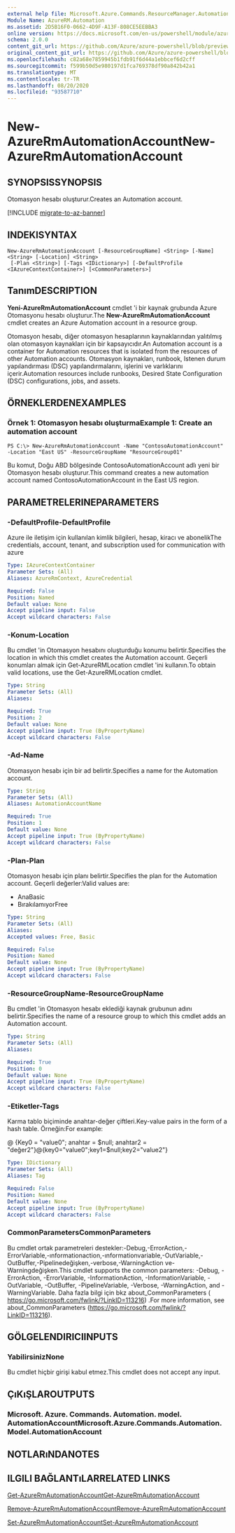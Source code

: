 ```yaml
---
external help file: Microsoft.Azure.Commands.ResourceManager.Automation.dll-Help.xml
Module Name: AzureRM.Automation
ms.assetid: 2D5B16F0-0662-4D9F-A13F-808CE5EEBBA3
online version: https://docs.microsoft.com/en-us/powershell/module/azurerm.automation/new-azurermautomationaccount
schema: 2.0.0
content_git_url: https://github.com/Azure/azure-powershell/blob/preview/src/ResourceManager/Automation/Commands.Automation/help/New-AzureRmAutomationAccount.md
original_content_git_url: https://github.com/Azure/azure-powershell/blob/preview/src/ResourceManager/Automation/Commands.Automation/help/New-AzureRmAutomationAccount.md
ms.openlocfilehash: c82a68e7859945b1fdb91f6d44a1ebbcef6d2cff
ms.sourcegitcommit: f599b50d5e980197d1fca769378df90a842b42a1
ms.translationtype: MT
ms.contentlocale: tr-TR
ms.lasthandoff: 08/20/2020
ms.locfileid: "93587710"
---
```

# <span data-ttu-id="34f0f-101">New-AzureRmAutomationAccount</span><span class="sxs-lookup"><span data-stu-id="34f0f-101">New-AzureRmAutomationAccount</span></span>

## <span data-ttu-id="34f0f-102">SYNOPSIS</span><span class="sxs-lookup"><span data-stu-id="34f0f-102">SYNOPSIS</span></span>
<span data-ttu-id="34f0f-103">Otomasyon hesabı oluşturur.</span><span class="sxs-lookup"><span data-stu-id="34f0f-103">Creates an Automation account.</span></span>

[!INCLUDE [migrate-to-az-banner](../../includes/migrate-to-az-banner.md)]

## <span data-ttu-id="34f0f-104">INDEKI</span><span class="sxs-lookup"><span data-stu-id="34f0f-104">SYNTAX</span></span>

```
New-AzureRmAutomationAccount [-ResourceGroupName] <String> [-Name] <String> [-Location] <String>
 [-Plan <String>] [-Tags <IDictionary>] [-DefaultProfile <IAzureContextContainer>] [<CommonParameters>]
```

## <span data-ttu-id="34f0f-105">Tanım</span><span class="sxs-lookup"><span data-stu-id="34f0f-105">DESCRIPTION</span></span>
<span data-ttu-id="34f0f-106">**Yeni-AzureRmAutomationAccount** cmdlet 'i bir kaynak grubunda Azure Otomasyonu hesabı oluşturur.</span><span class="sxs-lookup"><span data-stu-id="34f0f-106">The **New-AzureRmAutomationAccount** cmdlet creates an Azure Automation account in a resource group.</span></span>

<span data-ttu-id="34f0f-107">Otomasyon hesabı, diğer otomasyon hesaplarının kaynaklarından yalıtılmış olan otomasyon kaynakları için bir kapsayıcıdır.</span><span class="sxs-lookup"><span data-stu-id="34f0f-107">An Automation account is a container for Automation resources that is isolated from the resources of other Automation accounts.</span></span> <span data-ttu-id="34f0f-108">Otomasyon kaynakları, runbook, Istenen durum yapılandırması (DSC) yapılandırmalarını, işlerini ve varlıklarını içerir.</span><span class="sxs-lookup"><span data-stu-id="34f0f-108">Automation resources include runbooks, Desired State Configuration (DSC) configurations, jobs, and assets.</span></span>

## <span data-ttu-id="34f0f-109">ÖRNEKLERDEN</span><span class="sxs-lookup"><span data-stu-id="34f0f-109">EXAMPLES</span></span>

### <span data-ttu-id="34f0f-110">Örnek 1: Otomasyon hesabı oluşturma</span><span class="sxs-lookup"><span data-stu-id="34f0f-110">Example 1: Create an automation account</span></span>
```
PS C:\> New-AzureRmAutomationAccount -Name "ContosoAutomationAccount" -Location "East US" -ResourceGroupName "ResourceGroup01"
```

<span data-ttu-id="34f0f-111">Bu komut, Doğu ABD bölgesinde ContosoAutomationAccount adlı yeni bir Otomasyon hesabı oluşturur.</span><span class="sxs-lookup"><span data-stu-id="34f0f-111">This command creates a new automation account named ContosoAutomationAccount in the East US region.</span></span>

## <span data-ttu-id="34f0f-112">PARAMETRELERINE</span><span class="sxs-lookup"><span data-stu-id="34f0f-112">PARAMETERS</span></span>

### <span data-ttu-id="34f0f-113">-DefaultProfile</span><span class="sxs-lookup"><span data-stu-id="34f0f-113">-DefaultProfile</span></span>
<span data-ttu-id="34f0f-114">Azure ile iletişim için kullanılan kimlik bilgileri, hesap, kiracı ve abonelik</span><span class="sxs-lookup"><span data-stu-id="34f0f-114">The credentials, account, tenant, and subscription used for communication with azure</span></span>

```yaml
Type: IAzureContextContainer
Parameter Sets: (All)
Aliases: AzureRmContext, AzureCredential

Required: False
Position: Named
Default value: None
Accept pipeline input: False
Accept wildcard characters: False
```

### <span data-ttu-id="34f0f-115">-Konum</span><span class="sxs-lookup"><span data-stu-id="34f0f-115">-Location</span></span>
<span data-ttu-id="34f0f-116">Bu cmdlet 'in Otomasyon hesabını oluşturduğu konumu belirtir.</span><span class="sxs-lookup"><span data-stu-id="34f0f-116">Specifies the location in which this cmdlet creates the Automation account.</span></span>
<span data-ttu-id="34f0f-117">Geçerli konumları almak için Get-AzureRMLocation cmdlet 'ini kullanın.</span><span class="sxs-lookup"><span data-stu-id="34f0f-117">To obtain valid locations, use the Get-AzureRMLocation cmdlet.</span></span>

```yaml
Type: String
Parameter Sets: (All)
Aliases: 

Required: True
Position: 2
Default value: None
Accept pipeline input: True (ByPropertyName)
Accept wildcard characters: False
```

### <span data-ttu-id="34f0f-118">-Ad</span><span class="sxs-lookup"><span data-stu-id="34f0f-118">-Name</span></span>
<span data-ttu-id="34f0f-119">Otomasyon hesabı için bir ad belirtir.</span><span class="sxs-lookup"><span data-stu-id="34f0f-119">Specifies a name for the Automation account.</span></span>

```yaml
Type: String
Parameter Sets: (All)
Aliases: AutomationAccountName

Required: True
Position: 1
Default value: None
Accept pipeline input: True (ByPropertyName)
Accept wildcard characters: False
```

### <span data-ttu-id="34f0f-120">-Plan</span><span class="sxs-lookup"><span data-stu-id="34f0f-120">-Plan</span></span>
<span data-ttu-id="34f0f-121">Otomasyon hesabı için planı belirtir.</span><span class="sxs-lookup"><span data-stu-id="34f0f-121">Specifies the plan for the Automation account.</span></span>
<span data-ttu-id="34f0f-122">Geçerli değerler:</span><span class="sxs-lookup"><span data-stu-id="34f0f-122">Valid values are:</span></span>

- <span data-ttu-id="34f0f-123">Ana</span><span class="sxs-lookup"><span data-stu-id="34f0f-123">Basic</span></span>
- <span data-ttu-id="34f0f-124">Bırakılamıyor</span><span class="sxs-lookup"><span data-stu-id="34f0f-124">Free</span></span>

```yaml
Type: String
Parameter Sets: (All)
Aliases: 
Accepted values: Free, Basic

Required: False
Position: Named
Default value: None
Accept pipeline input: True (ByPropertyName)
Accept wildcard characters: False
```

### <span data-ttu-id="34f0f-125">-ResourceGroupName</span><span class="sxs-lookup"><span data-stu-id="34f0f-125">-ResourceGroupName</span></span>
<span data-ttu-id="34f0f-126">Bu cmdlet 'in Otomasyon hesabı eklediği kaynak grubunun adını belirtir.</span><span class="sxs-lookup"><span data-stu-id="34f0f-126">Specifies the name of a resource group to which this cmdlet adds an Automation account.</span></span>

```yaml
Type: String
Parameter Sets: (All)
Aliases: 

Required: True
Position: 0
Default value: None
Accept pipeline input: True (ByPropertyName)
Accept wildcard characters: False
```

### <span data-ttu-id="34f0f-127">-Etiketler</span><span class="sxs-lookup"><span data-stu-id="34f0f-127">-Tags</span></span>
<span data-ttu-id="34f0f-128">Karma tablo biçiminde anahtar-değer çiftleri.</span><span class="sxs-lookup"><span data-stu-id="34f0f-128">Key-value pairs in the form of a hash table.</span></span> <span data-ttu-id="34f0f-129">Örneğin:</span><span class="sxs-lookup"><span data-stu-id="34f0f-129">For example:</span></span>

<span data-ttu-id="34f0f-130">@ {Key0 = "value0"; anahtar = $null; anahtar2 = "değer2"}</span><span class="sxs-lookup"><span data-stu-id="34f0f-130">@{key0="value0";key1=$null;key2="value2"}</span></span>

```yaml
Type: IDictionary
Parameter Sets: (All)
Aliases: Tag

Required: False
Position: Named
Default value: None
Accept pipeline input: True (ByPropertyName)
Accept wildcard characters: False
```

### <span data-ttu-id="34f0f-131">CommonParameters</span><span class="sxs-lookup"><span data-stu-id="34f0f-131">CommonParameters</span></span>
<span data-ttu-id="34f0f-132">Bu cmdlet ortak parametreleri destekler:-Debug,-ErrorAction,-ErrorVariable,-ınformationaction,-ınformationvariable,-OutVariable,-OutBuffer,-Pipelinedeğişken,-verbose,-WarningAction ve-Warningdeğişken.</span><span class="sxs-lookup"><span data-stu-id="34f0f-132">This cmdlet supports the common parameters: -Debug, -ErrorAction, -ErrorVariable, -InformationAction, -InformationVariable, -OutVariable, -OutBuffer, -PipelineVariable, -Verbose, -WarningAction, and -WarningVariable.</span></span> <span data-ttu-id="34f0f-133">Daha fazla bilgi için bkz about_CommonParameters ( https://go.microsoft.com/fwlink/?LinkID=113216) .</span><span class="sxs-lookup"><span data-stu-id="34f0f-133">For more information, see about_CommonParameters (https://go.microsoft.com/fwlink/?LinkID=113216).</span></span>

## <span data-ttu-id="34f0f-134">GÖLGELENDIRICI</span><span class="sxs-lookup"><span data-stu-id="34f0f-134">INPUTS</span></span>

### <span data-ttu-id="34f0f-135">Yabilirsiniz</span><span class="sxs-lookup"><span data-stu-id="34f0f-135">None</span></span>
<span data-ttu-id="34f0f-136">Bu cmdlet hiçbir girişi kabul etmez.</span><span class="sxs-lookup"><span data-stu-id="34f0f-136">This cmdlet does not accept any input.</span></span>

## <span data-ttu-id="34f0f-137">ÇıKıŞLAR</span><span class="sxs-lookup"><span data-stu-id="34f0f-137">OUTPUTS</span></span>

### <span data-ttu-id="34f0f-138">Microsoft. Azure. Commands. Automation. model. AutomationAccount</span><span class="sxs-lookup"><span data-stu-id="34f0f-138">Microsoft.Azure.Commands.Automation.Model.AutomationAccount</span></span>

## <span data-ttu-id="34f0f-139">NOTLARıNDA</span><span class="sxs-lookup"><span data-stu-id="34f0f-139">NOTES</span></span>

## <span data-ttu-id="34f0f-140">ILGILI BAĞLANTıLAR</span><span class="sxs-lookup"><span data-stu-id="34f0f-140">RELATED LINKS</span></span>

[<span data-ttu-id="34f0f-141">Get-AzureRmAutomationAccount</span><span class="sxs-lookup"><span data-stu-id="34f0f-141">Get-AzureRmAutomationAccount</span></span>](./Get-AzureRmAutomationAccount.md)

[<span data-ttu-id="34f0f-142">Remove-AzureRmAutomationAccount</span><span class="sxs-lookup"><span data-stu-id="34f0f-142">Remove-AzureRmAutomationAccount</span></span>](./Remove-AzureRmAutomationAccount.md)

[<span data-ttu-id="34f0f-143">Set-AzureRmAutomationAccount</span><span class="sxs-lookup"><span data-stu-id="34f0f-143">Set-AzureRmAutomationAccount</span></span>](./Set-AzureRmAutomationAccount.md)
